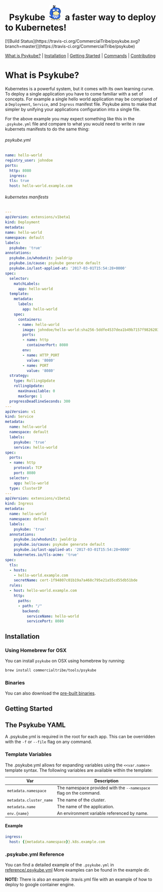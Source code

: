 <h1>&nbsp;&nbsp;Psykube&nbsp;&nbsp;<img height="50px" src="https://raw.githubusercontent.com/CommercialTribe/psykube/master/psykube-duck.png"/>&nbsp;&nbsp;a faster way to deploy to Kubernetes!</h1>
[![Build Status](https://travis-ci.org/CommercialTribe/psykube.svg?branch=master)](https://travis-ci.org/CommercialTribe/psykube)

[What is Psykube?](#what-is-psykube) | 
[Installation](#Installation) |
[Getting Started](#getting-started) |
[Commands](#commands) |
[Contributing](./CONTRIBUTING.md)

# What is Psykube?
Kubernetes is a powerful system, but it comes with its own learning curve. To deploy a single application you have to come familiar with a set of concepts. For example a single hello world application may be comprised of a `Deployment`, `Service`, and `Ingress` manifest file. Psykube aims to make that simpler by unifying your applications configuration into a single file. 

For the above example you may expect something like this in the `.psykube.yml` file and compare to what you would need to write in raw kubernets manifests to do the same thing:

###### psykube.yml
```yaml
name: hello-world
registry_user: johndoe
ports:
  http: 8080
  ingress:
  tls: true
  host: hello-world.example.com
```

###### kubernetes manifests
```yaml
---
apiVersion: extensions/v1beta1
kind: Deployment
metadata:
name: hello-world
namespace: default
labels:
  psykube: 'true'
annotations:
  psykube.io/whodunit: jwaldrip
  psykube.io/cause: psykube generate default
  psykube.io/last-applied-at: '2017-03-01T15:54:28+0000'  
spec:
  selector:
    matchLabels:
      app: hello-world
  template:
    metadata:
      labels:
        app: hello-world
    spec:
      containers:
      - name: hello-world
        image: johndoe/hello-world:sha256-5ddfe4537dea1b49b7157f982620331fc770852cea7161c0350dfd9cc30a1024
        ports:
        - name: http
          containerPort: 8080
        env:
        - name: HTTP_PORT
          value: '8080'
        - name: PORT
          value: '8080'
  strategy:
    type: RollingUpdate
    rollingUpdate:
      maxUnavailable: 0
      maxSurge: 1
  progressDeadlineSeconds: 300
---
apiVersion: v1
kind: Service
metadata:
  name: hello-world
  namespace: default
  labels:
    psykube: 'true'
    service: hello-world
spec:
  ports:
  - name: http
    protocol: TCP
    port: 8080
  selector:
    app: hello-world
  type: ClusterIP
---
apiVersion: extensions/v1beta1
kind: Ingress
metadata:
  name: hello-world
  namespace: default
  labels:
    psykube: 'true'
  annotations:
    psykube.io/whodunit: jwaldrip
    psykube.io/cause: psykube generate default
    psykube.io/last-applied-at: '2017-03-01T15:54:28+0000'
    kubernetes.io/tls-acme: 'true'
spec:
  tls:
  - hosts:
    - hello-world.example.com
    secretName: cert-1f94807c01b19a7a468c795e21a55cd55db51bde
  rules:
  - host: hello-world.example.com
    http:
      paths:
      - path: "/"
        backend:
          serviceName: hello-world
          servicePort: 8080
```

## Installation

### Using Homebrew for OSX
You can install `psykube` on OSX using homebrew by running:

```sh
brew install commercialtribe/tools/psykube
```

### Binaries
You can also download the [pre-built binaries](https://github.com/CommercialTribe/psykube/releases/latest).

## Getting Started

## The Psykube YAML

A .psykube.yml is required in the root for each app. This can be overridden with
the `-f` or `--file` flag on any command.

### Template Variables
The .psykube.yml allows for expanding variables using the `<<var.name>>` template syntax. The
following variables are available within the template:

| Var | Description
|---|---
| `metadata.namespace` | The namespace provided with the `--namespace` flag on the command.
| `metadata.cluster_name` | The name of the cluster.
| `metadata.name` | The name of the application.
| `env.{name}` | An environment variable referenced by name.

#### Example

```yaml
ingress:
  host: {{metadata.namespace}}.k8s.example.com
```

### .psykube.yml Reference
You can find a detailed example of the `.psykube.yml` in [reference/.psykube.yml](./reference/.psykube.yml)
More examples can be found in the example dir.

**NOTE:** There is also an example .travis.yml file with an example of how to deploy to google container engine.
